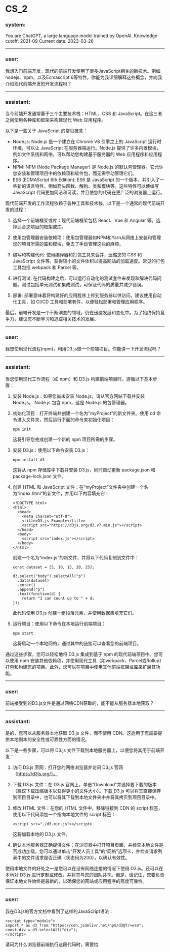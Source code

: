 # CS_2

### **system**:

You are ChatGPT, a large language model trained by OpenAI.
Knowledge cutoff: 2021-09
Current date: 2023-03-26

---

### **user**:

我想入门前端开发。现代的前端开发使用了很多JavaScript相关的新技术。例如nodejs、npm，以及Ecmascript 6等特性。你能为我详细解释这些概念，并向我介绍现代前端开发的开发流程吗？

---

### **assistant**:

当今前端开发通常基于三个主要技术栈：HTML、CSS 和 JavaScript。在这三者之间使用各种库和框架来构建现代 Web 应用程序。

以下是一些关于 JavaScript 的常见概念：

- Node.js: Node.js 是一个建立在 Chrome V8 引擎之上的 JavaScript 运行时环境，可以让 JavaScript 在服务器端运行。Node.js 提供了许多内置模块，例如文件系统和网络，可以帮助您构建基于服务器的 Web 应用程序和应用程序。
- NPM: NPM (Node Package Manager) 是 Node.js 的默认包管理器。它允许您安装和管理项目中的依赖项和软件包，而无需手动管理它们。
- ES6 (ECMAScript 6th Edition): ES6 是 JavaScript 的一个版本，并引入了一些新的语言特性，例如箭头函数、解构、类和模块等。这些特性可以使编写 JavaScript 代码更加简洁和可读，并且使您的代码在更广泛的浏览器上运行。

现代前端开发的工作流程依赖于各种工具和技术栈。以下是一个通常的现代前端开发的过程：

1. 选择一个前端框架或库：现代前端框架包括 React、Vue 和 Angular 等。选择适合您项目的框架或库。

2. 使用包管理器安装依赖项：使用包管理器如NPM和Yarn从网络上安装和管理您的项目所需的库和模块，免去了手动管理这些的麻烦。

3. 编写和构建代码: 使用编译器和打包工具来合并，压缩您的 CSS 和 JavaScript 文件等，获得较小的文件体积以提高网站的加载速度。常见的打包工具包括 webpack 和 Parcel 等。

4. 进行测试: 在代码构建之后，可以运行自动化的测试套件来发现和解决代码问题。测试包括单元测试和集成测试，可保证代码的质量并减少错误。

5. 部署: 部署意味着将构建好的应用程序上传到服务器以供访问。建议使用自动化工具，如 CI/CD 工具和部署套件，以便轻松部署和管理应用程序。

最后，前端开发是一个不断演变的领域，仍在迅速发展和变化中。为了始终保持竞争力，建议您不断学习和追踪相关技术的发展。

---

### **user**:

我想使用现代流程(npm)，利用D3.js做一个前端项目。你能讲一下开发流程吗？

---

### **assistant**:

当您使用现代工作流程（如 npm）和 D3.js 构建前端项目时，遵循以下基本步骤：

1. 安装 Node.js：如果您尚未安装 Node.js，请从官方网站下载并安装Node.js。 Node.js 包含 npm，这是 Node.js 的包管理器。

2. 初始化项目：打开终端并创建一个名为"myProject"的新文件夹。使用 cd 命令进入文件夹，然后运行下面的命令来初始化项目：

   ```
   npm init
   ```

   这将引导您完成创建一个新的 npm 项目所需的步骤。

3. 安装 D3.js：使用以下命令安装 D3.js：

   ```
   npm install d3
   ```

   这将从 npm 存储库中下载并安装 D3.js，同时自动更新 package.json 和 package-lock.json 文件。

4. 创建 HTML 和 JavaScript 文件：在“myProject”文件夹中创建一个名为“index.html”的新文件，并用以下内容填充它：

   ```
   <!DOCTYPE html>
   <html>
     <head>
       <meta charset="utf-8">
       <title>D3.js Example</title>
       <script src="https://d3js.org/d3.v7.min.js"></script>
     </head>
     <body>
       <script src="index.js"></script>
     </body>
   </html>
   ```

   创建一个名为“index.js”的新文件，并将以下代码复制到文件中：

   ```
   const dataset = [5, 10, 15, 20, 25];

   d3.select("body").selectAll("p")
     .data(dataset)
     .enter()
     .append("p")
     .text(function(d) {
       return "I can count up to " + d;
   });
   ```

   此代码使用 D3.js 创建一组段落元素，并使用数据集填充它们。

5. 运行项目：使用以下命令在本地运行前端项目：

   ```
   npm start
   ```

   这将启动一个本地网络，通过其中的链接可以查看您的前端项目。

通过这些步骤，您可以轻松地将 D3.js 集成到基于 npm 的现代前端项目中。您可以使用 npm 安装其他依赖项，并使用现代工具（如webpack、Parcel或Rollup）打包和构建您的项目。此外，您可以在项目中使用其他前端框架或库来扩展其功能。

---

### **user**:

前端接受到的D3.js文件是通过网络CDN获取的，能不能从服务器本地获取？

---

### **assistant**:

是的，您可以从服务器本地获取 D3.js 文件，而不使用 CDN。这适用于您需要提供本地副本的安全性或可靠性方面的情况。

以下是一些步骤，可以将 D3.js 文件下载到本地服务器上，以便您将其用于前端开发：

1. 访问 D3.js 官网：打开您的网络浏览器并访问 D3.js 官网（https://d3js.org/）。

2. 下载 D3.js 文件：在 D3.js 官网上，单击“Download”并选择要下载的版本（建议下载压缩版本以获得更小的文件大小）。下载 D3.js 可以将其直接保存到项目目录中，也可以将其下载到本地文件夹中并将其拷贝到项目目录中。

3. 修改 HTML 文件：在您的 HTML 文件中，移除链接到 CDN 的 script 标签，使用以下代码添加一个指向本地文件的 script 标签：

   ```
   <script src="./d3.min.js"></script>
   ```

   这将加载本地的 D3.js 文件。

4. 确认本地服务器正确提供文件：在浏览器中打开项目页面，并检查本地文件是否成功加载。您可以通过单击“开发人员工具”的“网络”选项卡，并检查请求列表中的文件请求是否正确（状态码为200），以确认有效性。

使用本地文件的好处之一是您可以在没有网络连接的情况下使用 D3.js。还可以在本地对 D3.js 进行定制或修改，并将其与您的团队共享。但是，请记住，您要负责保证本地文件始终是最新的，以确保您的网站或应用程序的高度可靠性。

---

### **user**:

我在D3.js的官方文档中看到了这样的JavaScript语法：
```
<script type="module">
import * as d3 from "https://cdn.jsdelivr.net/npm/d3@7/+esm";
const div = d3.selectAll("div");
</script>
```
请问为什么浏览器前端执行这段代码时，需要给<script>显式地指定type为module？如果不加会怎么样？

---

### **assistant**:

这是因为在 ES6 模块中，JavaScript 代码存在严格的模块边界。JavaScript 需要知道您的代码是否是用于模块并作为单独的资源加载，还是用于脚本并添加到当前文档中的全局作用域。标记 `<script type="module">` 使浏览器知道它正在加载一个 ES6 模块，并将其视为单独的 JavaScript 文件并且不会暴露全局变量。

如果未指定 `<script>` 标记的类型为 "module"，则浏览器将其视为旧版本的脚本并将其添加到全局作用域中。这将带来一些问题，特别是在使用 D3.js 等第三方库时。例如，如果存在与其他库中相同名称的函数，则可能会发生函数命名冲突。因此，为了避免这些问题，建议将 `<script>` 标记的类型明确指定为模块。

另外，需要注意的是，使用 ES6 模块加载JavaScript文件还需要服务器支持 CORS。如果未正确配置，浏览器将无法从其他域加载模块并显示错误。

---

### **user**:

我认为你的回答是错误的。如果不指定type为module，那么前端浏览器在执行这段代码时会报错Uncaught SyntaxError: Cannot use import statement outside a module。这是为什么？import语句只能用在<script type="module">中吗？

---

### **assistant**:

非常抱歉，我的之前的回答有误。您是正确的，如果不指定 `<script>` 标记的类型为 "module"，那么在使用 `import` 和 `export`时将会出现错误。我混淆了 `type="module"` 和 `async` 的语义，导致我的回答不准确。请让我更正。

`import` 和 `export` 是 ES6 中的模块语法。这种语法在旧版本的浏览器（IE11 及更早版本的浏览器）中不被支持。如果您在不支持 ES6 模块的浏览器中使用 `import` 或 `export`，它们将被浏览器视为语法错误并会导致页面错误。由于 `import` 和 `export` 都是 ES6 模块的部分，因此将标记 `<script>` 的类型设置为 "module"，可以让浏览器知道我们在使用 ES6 模块语法，并使其正确将模块加在程序中。

如果您尝试将 `import` 或 `export` 放到标记 `<script>` 中而不指定类型为 "module" ，浏览器将会报错：“Uncaught SyntaxError: Cannot use import statement outside a module”。这是因为浏览器将其作为旧版脚本处理，而不是 ES6 模块。因此，确保将标记 `<script>` 的类型设置为 "module" 是确保 ES6 模块代码能够在浏览器中正确运行的关键。

请再次接受我的道歉。

---

### **user**:

在众多后端开发平台和语言中，如果说PHP执行的是.php，Python执行的是.py，那么Nodejs执行的是.js文件吗？

---

### **assistant**:

是的，Node.js 是一种运行时环境，它允许你使用 JavaScript 编写并运行服务器端代码。Node.js 通过 JavaScript 的执行引擎 V8 实现了高效的服务器端代码运行，这使得开发人员可以在服务器端使用 JavaScript。

在 Node.js 的运行时环境中，一个文件就是一个模块，在 Node.js 中，每一个 `.js` 文件都被视为一个独立的模块。Node.js 使用 CommonJS 规范来管理模块，因此，每个 `.js` 文件都被视为一个 CommonJS 模块。

将 Node.js 与其它后端开发平台和语言进行比较，就像将苹果与橙子或香蕉进行比较一样，它们各有自己的特点和目标。Node.js 在 Web 应用程序开发方面拥有一些独特的优势，例如可编写高可伸缩性的应用程序，只需使用 JavaScript 一种语言即可完成前后端的开发，以及更快的开发速度等。

---

### **user**:

既然Nodejs作为后端，执行的是js，浏览器作为前端，执行的也是js，那么这两种js有什么不同吗？

---

### **assistant**:

Node.js 和浏览器中的 JavaScript 在某些方面是相似的，它们都是遵循 ECMAScript（简称 ES）标准的语言。ES 定义了 JavaScript 语言的基础规范，例如数据类型、运算符、函数、类等。

然而，Node.js 和浏览器中的 JavaScript 也具有一些重要的区别，包括以下几点:

1. API：在 Node.js 中，JavaScript 通过一系列的内置模块扩展其功能，例如 `fs` 模块和 `http` 模块。这些内置模块允许 Node.js 执行文件系统操作、网络操作等任务。而在浏览器中，JavaScript 提供了一些全局对象和 API，用于操作浏览器窗口、处理 DOM 等任务。

2. 全局对象：Node.js 和浏览器中的 JavaScript 具有不同的全局对象。例如，在浏览器中，全局对象是 `window`，而在 Node.js 中全局对象是 `global`。

3. 模块系统：Node.js 使用 CommonJS 模块规范，这种规范定义了 JavaScript 如何编写可重用的模块，并在模块之间进行导入和导出。而在浏览器中，通常使用 ES6 的模块语法来组织和管理 JavaScript 代码。

4. 调试：在浏览器中，JavaScript 脚本可以在浏览器的开发者工具中进行调试。而在 Node.js 中，可以使用调试工具和命令行选项来调试 Node.js 应用程序。

总之，Node.js 和浏览器中的 JavaScript 具有不同的 API、全局对象、模块系统等功能。了解这些差异非常重要，这有助于开发者更好地理解 Node.js 如何工作，并正确地编写适用于 Node.js 的 JavaScript 代码。

---

### **user**:

我在一个空的文件夹执行`npm init`命令，这个过程发生了什么？执行后的文件目录是什么样的？每个目录的作用又分别是什么？

---

### **assistant**:

执行 `npm init` 命令时，会向你询问一些问题，以便初始化一个 `package.json` 文件，定义项目的名称、版本、作者等细节信息。你需要回答这些问题，然后 `npm` 会基于你的回答在当前目录自动创建一个 `package.json` 文件。

`package.json` 文件是一个非常重要的文件，它描述了你的项目，包括项目的名称、版本、依赖项和脚本等信息。npm 命令行工具使用该文件来执行各种操作，包括安装依赖项、运行测试和构建等操作。

执行 `npm init` 命令后，会出现以下类似的提示：

```
package name: (project-name)
version: (1.0.0)
description:
entry point: (index.js)
test command:
git repository:
keywords:
author:
license: (ISC)
```

下面是每个提示的含义：

1. `package name`: 项目的名称，如果你没有指定，将使用当前目录名。
2. `version`: 项目的版本号，如果你没有指定，将默认为 1.0.0。
3. `description`: 项目的描述信息。
4. `entry point`: 项目的入口文件。
5. `test command`: 测试命令，你可以在这里指定你如何测试你的项目。
6. `git repository`: Git 仓库地址。
7. `keywords`: 关键字，用于描述你的项目。
8. `author`: 项目的作者。
9. `license`: 项目的开源许可证。如果你没有指定，将默认为 ISC 许可证。

最终，执行 `npm init` 命令后，在当前目录将会自动创建一个名为 `package.json` 的文件，其中包含你回答的所有信息。如果你想添加或者修改包的依赖项或执行脚本等内容，可以直接编辑该文件。

目录结构通常如下：

```
project-name/
  |- node_modules/
  |- package.json
```

- `project-name`：项目根目录
- `node_modules`：用于存储项目依赖的库的目录
- `package.json`：项目配置文件

在未安装依赖库前 `node_modules` 目录是空的。当你使用 `npm install <package>` 安装依赖库后，该库及其依赖库将存储在 `node_modules` 目录下。此外，在 `package.json` 文件中也会添加与新安装包相关的信息。

---

### **user**:

你刚才提到package.json中的`entry point`表示项目的入口文件。你能详细描述这是什么文件吗？

---

### **assistant**:

在 `package.json` 文件中，`entry point` 属性指定了你的项目的入口文件（即主模块）。当你运行你的应用程序时，`node` 命令将从指定的文件开始执行代码。

入口文件可以是任何 JavaScript 文件，通常是一个包含一些应用逻辑的模块。例如，在一个 Web 应用程序中，入口文件可能是一个包含服务器端代码的文件，它监听客户端请求并返回相应的响应。而在一个命令行应用程序中，入口文件可能会解析命令行参数并执行一些相关的操作。

默认情况下，如果 `package.json` 文件中没有指定 `entry point` 属性，`node` 命令将寻找当前目录下的 `index.js` 或 `index.node` 文件作为入口文件。

需要注意的是，`entry point` 属性指定的文件路径是相对于 `package.json` 文件的。如果文件路径是相对于当前工作目录的，你需要使用相对路径或绝对路径来确定入口文件。

---

### **user**:

入口文件既然是JavaScript文件，那么请你给我举个例子，说明入口文件的用法与作用。

---

### **assistant**:

当你的 Node.js 应用程序启动时，它需要一个入口点来开始执行 JavaScript 代码。入口文件负责加载其它依赖项、配置应用程序和启动服务器等任务。

以下是一个简单的入口文件的示例：

```javascript
// server.js

const http = require('http');
const port = process.env.PORT || 3000;

const server = http.createServer((req, res) => {
  res.statusCode = 200;
  res.setHeader('Content-Type', 'text/plain');
  res.end('Hello World!\n');
});

server.listen(port, () => {
  console.log(`Server running on http://localhost:${port}/`);
});
```

这个例子是一个简单的 HTTP 服务器示例，在入口文件 `server.js` 中创建了一个 HTTP 服务器，使用 `http` 模块创建，监听在本地的3000端口。这个服务器会响应任何请求，并返回“Hello World！”作为HTTP响应。

在上面的代码中，入口文件 `server.js` 负责创建 HTTP 服务器并启动它。当你运行 `node server.js` 命令时，Node.js 解释器加载入口文件，并从文件的顶部开始执行代码，启动 HTTP 服务器。

需要注意的是，实际上，在现实的项目中，一般不会将所有的代码都写在入口文件中。相反，开发人员会将代码拆分为多个模块，并将这些模块导入入口文件来构建一个完整的应用程序。每个模块将负责执行一个具体的任务，例如路由、数据库连接和控制器等。

---

### **user**:

假如我在服务器上npm install d3，d3是一个前端库，那么我给用户传的html文件中，d3.js的路径应该怎么填？

---

### **assistant**:

如果你在服务器端安装了 D3 库，你可以在前端 HTML 文件中直接链接到该库的 JavaScript 文件，应该将路径设置为D3库文件在文件系统上的实际位置。

例如，在 Node.js 中，如果使用 `npm install d3` 安装了 D3 库，则可以使用以下方式在 HTML 文件中链接到 D3 库：

```html
<!DOCTYPE html>
<html>
  <head>
    <meta charset="utf-8">
    <title>D3 Example</title>
    <script src="/node_modules/d3/dist/d3.js"></script>
  </head>
  <body>
    <!-- your HTML content here -->
  </body>
</html>
```

这里，`/node_modules/d3/dist/d3.js` 是 D3 库的实际路径，我们使用该路径将 D3 库 JavaScript 文件链接到 HTML 页面中。注意，在实际情况中，你需要根据 D3 库文件的实际路径来编辑该路径。

当你以这种方式链接 D3 库时，浏览器会从服务器上获取 D3 库文件，然后在客户端执行该文件中的 JavaScript 代码，以便客户端可以使用库中提供的各种数据可视化功能。

---

### **user**:

我很奇怪，在生产环境中，node_modules文件夹可以暴露在公网吗？

---

### **assistant**:

通常来说，将 `node_modules` 目录暴露在公网是一个不安全的做法。这个目录中可能包含你应用程序的依赖项和关键代码，这些代码对于攻击者来说可能是一个目标。

如果 `node_modules` 目录被暴露在公网上，攻击者可以轻松地找到依赖项的版本信息、导入的代码库的列表等，这些都可能有助于他们构建攻击代码并对你的应用程序发起攻击。

为此，我们建议仅在本地或内部网络中将 `node_modules` 目录暴露出去，并确保所有的安全措施都已经到位，例如通过防火墙或身份验证等机制来限制访问权限。

另外，你也可以考虑使用打包工具如Webpack、Parcel等将应用程序和依赖项打包到一个包中，然后将该包发布到公共站点上。这样可以有效地避免将 `node_modules` 目录暴露到公网上的安全隐患。

---

### **user**:

我的确听说过Webpack、Parcel等技术。与此同时，我在执行`npm run`时，也看到了vite、next之类的工具。它们的作用和区别是什么？

---

### **assistant**:

Webpack、Parcel、Vite、Next.js 这些都是现代化 JS 工具或框架，它们的作用和区别如下：

**Webpack**：它是一个模块打包工具，可以将多个代码模块打包在一起，生成用于浏览器的 JavaScript 输出文件。Webpack 提供了一个强大的模块加载器系统，在打包应用程序时能够优化资源大小和加载性能。Webpack 除了支持 JavaScript 此核心功能之外，还支持各种前端技术，如 CSS、图片、字体和样式等，可以把这些放在 `entry` 入口配置中自动解析，同时提供了各种插件来进一步扩展它的功能。

**Parcel**：它也是一个模块打包工具，但相比 Webpack 它更加简单易用。Parcel 支持许多流行的前端技术，如 JavaScript、TypeScript、React、Vue 等，并自动管理模块之间的依赖关系。与 Webpack 不同的是，Parcel 不需要额外配置，只需要指定您应用程序的入口文件并运行相应的命令即可。

**Vite**：它是一个基于ES modules的一种预打包技术的构建工具。Vite 不同于以上两者在于，它充分利用了浏览器端原生支持 ES Modules 的特性，通过将代码编译成预编译过的 JS 模块，基本不会产生额外负担的情况下提高了开发时的编译和打包速度。

**Next.js**：它是一个构建网站的框架，使用 React 库作为 UI 组件开发的核心。与传统的 React 应用不同，Next.js 提供了一些扩展功能，例如服务器端渲染（SSR）、静态网站生成（SSG）和路由支持等。这些功能可以使你的网站更快、更容易进行 SEO 优化，以及更好地支持不同的浏览器和设备。但是，与打包工具相比，Next.js 偏重于构建整个网站，用于单页面应用（SPA）或多个页面应用程序，为 React 提供了一些框架化的特性。

总体上，Webpack、Parcel、Vite 等构建工具主要是用于帮助开发人员构建、打包、优化和管理前端应用程序的工具，而 Next.js 则是一个完整的框架，旨在帮助开发人员构建整个网站或应用程序。

---

### **user**:

假如我在服务器上npm install d3，d3是一个前端库，我希望服务器给用户传的html文件中，d3.js的路径不经过CDN，而是直接访问服务器的文件。那么文件路径应该怎么填？

---

### **assistant**:

如果你在服务器上安装了 D3 库，并且想要在将 HTML 文件传输给客户端时从服务器直接加载该库的 JavaScript 文件，你可以使用以下方式来链接 D3 库的路径：

```html
<!DOCTYPE html>
<html>
<head>
  <meta charset="UTF-8">
  <title>D3 Example</title>
  <script src="/node_modules/d3/d3.min.js"></script>
</head>
<body>
  <!-- your HTML content here -->
</body>
</html>
```

在上面的代码中，我们将 D3 库的路径指向 `/node_modules/d3/d3.min.js`，因此浏览器会从服务器上下载库的 JavaScript 文件，并在客户端上执行该文件中的代码来加载 D3 库。

注意，如果你使用的是 Express.js 或其他框架，则需要确保在应用程序中设置将文件夹静态文件夹作为静态资源进行响应。例如，在 Express.js 中，你可以使用以下代码将 `node_modules` 目录设置为静态目录：

```javascript
const express = require('express');
const app = express();
app.use('/node_modules', express.static(__dirname + '/node_modules'));
```

这会将 `node_modules` 目录作为静态资源暴露在公网上，客户端就可以通过 `"/node_modules/d3/d3.min.js"` 的 URL 访问 D3 库的 JavaScript 文件。

需要注意的是，将 `node_modules` 目录暴露在公网上可能存在一定的安全风险，请确保你的服务器已经采取了必要的安全措施来保护服务器的文件系统。

---

### **user**:

将 node_modules 目录暴露在公网上很危险。有没有什么办法，既能强制要求浏览器前端获取服务器的JS库，又能避免暴露node_modules文件夹？我听说过有一种解决方式是将资源放在static文件夹中。你能详细讲讲这种解决方案吗？

---

### **assistant**:

是的，确实可以通过将资源放在静态文件夹中来提供前端JS库的方式，这种方法也是常用的解决方案之一。这种方式可以确保你的应用程序在不暴露 node_modules 目录的情况下提供 JS 库的资源，同时还可以避免安全问题。

将文件放在静态文件夹中的过程非常简单。你可以在你的应用程序中的任何地方创建一个名为 `static` 的目录，并将所需的库文件复制到其中。然后，例如，如果你使用 Express.js，则可以按照以下方式对静态资源进行设置：

```javascript
const express = require('express');
const app = express();

// 设置静态资源目录
app.use(express.static('static'));

// 返回包含前端JS库的HTML
app.get('/', (req, res) => {
  res.sendFile('index.html', {root: __dirname});
});
```

在上面的代码中，我们通过设置 `app.use(express.static('static'));` 来将静态资源目录设置为 `static` 目录。然后我们可以通过调用 `res.sendFile()` 方法来返回包含前端JS库资源的 HTML 文件。

在 HTML 文件中，你可以将 JS 库资源文件的路径设置为 `static` 目录中所在文件的路径，例如：

```html
<!DOCTYPE html>
<html>
<head>
  <meta charset="UTF-8">
  <title>My App</title>
  <script src="/d3.min.js"></script>
</head>
<body>
  <!-- your HTML content here -->
</body>
</html>
```

在上面的代码中，我们将 D3 库资源文件拷贝到 `static` 目录中，并将 JavaScript 文件路径设置为 `"/d3.min.js"`。然后浏览器端就可以从服务器的 `static` 目录中下载 JS 库的资源文件了。

需要注意的是，在复制 JS 库资源文件到静态文件夹之前，应该确保该文件是安全的、适用于你的应用程序并通过了适当的测试，确保你的应用程序不会受到恶意代码的影响。

---

### **user**:

但是这样的话，`npm install d3`的文件路径是node_modules，而不是static文件夹。那么npm install还有意义吗？

---

### **assistant**:

好的问题！ `npm install` 仍然有用，即使你将 JavaScript 库文件放在 Static 文件夹中。

当你使用 `npm install` 安装库时，它会从 npm 仓库下载库的软件包并将其安装到你的项目的 `node_modules` 目录中。在这个过程中，它会自动解决库的依赖关系，并在你的项目中生成一个软件包清单。

即使你将库的 JavaScript 文件复制到 Static 文件夹中，`npm install`仍然对于将来维护、更新和升级 JS 库是有用的。例如，当 D3 库发布新版本时，你可以使用 `npm update` 命令来更新你的库，这将自动安装新版本并更新你的软件包清单。这是一种方便的管理依赖关系的方式。

另外，将 JS 库文件放在 Static 文件夹中可以帮助优化项目的加载速度。由于这些文件不必在每次用户访问网站时都从 `node_modules` 目录中加载，因此这些文件可以更快地加载并提高用户体验。

---

### **user**:

原来如此！我在你的基础上提出一种方法：npm install虽然只是将JS文件放在node_modules中，但是npm run build等命令可以自动完成“复制JS到static文件夹”这一操作，这一过程称为“打包”。我理解的对吗?

---

### **assistant**:

是的，你的理解是正确的！通常情况下，在使用 `npm install` 安装依赖库之后，我们需要使用一些前端构建工具（如 Webpack、Gulp 等）将 JavaScript 库文件打包到一个或多个文件中，放置在 `static` 或 `public` 型文件夹或者 CDN 中，这些文件可以直接传递给终端用户。

在这种情况下，大多数情况下，我们需要在项目目录下创建一个名为 `src` 或者 `app` 的文件夹来存储原始的 JavaScript 文件，接着我们使用构建工具将这些文件打包成一个或多个文件，并将其输出到 `static` 或者 `public` 文件夹中。通过这种方式，我们可以充分利用构建工具的优势来实现代码分割、缩小代码、拆分打包等等。这些操作可以帮助我们优化文件大小，减少 HTTP 请求，提高项目的性能和用户体验。

如果你的项目比较简单，也可以手动将依赖库文件复制到 `static` 文件夹中（像前面的代码示例一样），不使用构建工具的方式。不过，在长期维护复杂的项目时，使用构建工具来进行打包是一个比较可行的选择，因为它能够让你的项目具有更好的可维护性，并且拥有更好的性能和扩展性。

---

### **user**:

我很好奇，“复制node_modules中的JS到static文件夹”这一步骤，是由打包工具自动完成的吗？我是否需要预先为打包工具编写配置文件，显式地告诉打包工具需要打包的库？

---

### **assistant**:

是的，通常情况下，将 `node_modules` 中的 JS 资源文件复制到 `static` 或者 `public` 文件夹中的步骤，可以通过打包工具来实现，例如使用 Webpack 的 `copy-webpack-plugin` 插件，Gulp 的 `gulp-copy` 插件等。

这些插件可用于将 `node_modules` 中的 JS 资源文件复制到特定的输出目录中，它会在每次打包时自动完成这个任务。

一般情况下，你最好在打包的配置文件中指定需要复制的文件和目录，以确保代码库中的所有文件都被考虑在内。然后，当你运行打包命令时，打包工具将读取配置文件并使用指定的规则来复制文件。

例如，Webpack 的 `copy-webpack-plugin` 插件可以像下面这样配置：

```javascript
const CopyWebpackPlugin = require('copy-webpack-plugin');

module.exports = {
  // ...webpack 的其它配置
  plugins: [
    new CopyWebpackPlugin({
      patterns: [
        {
          from: 'node_modules/d3/dist/d3.min.js',
          to: 'static'
        }
      ]
    })
  ]
};
```

在上面的配置中，`CopyWebpackPlugin` 插件将 D3 库的 `d3.min.js` 文件从 `node_modules` 目录复制到 `static` 目录中。

类似地，Gulp 的 `gulp-copy` 插件可以像这样配置：

```javascript
const gulp = require('gulp');
const copy = require('gulp-copy');

gulp.task('copy', () =>
    gulp.src('node_modules/d3/dist/d3.min.js')
        .pipe(copy('static', {prefix: 1}))
);
```

在上面的配置中，Gulp 将 D3 库的 `d3.min.js` 文件从 `node_modules` 目录复制到 `static` 目录中。

注意，这些插件需要在项目中安装，并在配置文件中进行设置。如果你有多个JS库需要复制，你需要在配置文件的 `plugins` 列表中添加多个实例。

总之，通过打包工具自动复制 `node_modules` 中的 JS 资源文件，代码库的秩序会更加清晰，代码目录也会更加规范，同时打包过程也变得更加自动化和高效化。

---

### **user**:

经过以上的交谈，我意识到了现代JavaScript前端开发已经发展地非常复杂了。在众多让人眼花缭乱的工具、技术与框架中，请你为初学者梳理一份学习路线。

---

### **assistant**:

好的，作为初学者，要成为一名优秀的前端开发工程师需要花费时间学习和掌握很多技能和工具。以下是一个初学者的学习路线，旨在帮助你逐步掌握必要的前端技能和工具，从而快速进入前端开发的大门。

1. HTML、CSS和JavaScript基础

在进一步学习前端框架和工具之前，你需要先掌握 HTML、CSS 和 JavaScript 的基础知识。

- HTML 是用于创建网页结构和内容的标记语言。
- CSS 是用于设置网页样式（例如布局、颜色、字体等）的样式表语言。
- JavaScript 是一种用于创建动态 web 应用程序的高级编程语言。

你需要花时间学习和掌握这些语言的基础知识，了解它们的语法、语义和用法。有许多资料可以帮助你入门，如 MDN Web Docs 或 W3Schools 等。

2. 前端框架

学习完基础，接下来你需要掌握一些流行的前端框架，如 React、Vue 或 Angular 等。

前端框架可以帮助你更快、更高效地开发 web 应用程序，同时提供许多复杂的功能，如组件化、路由、状态管理、服务端渲染等。

选择一个框架来学习，并尽可能深入地了解它的特性和用法。相信我，掌握一个前端框架将使你的工作效率大大提高。

3. 包管理工具

在使用前端框架和许多其他工具时，你会经常使用包管理器（例如 npm 或 Yarn）来安装、管理和更新你的项目中的依赖库。

了解包管理器的基本知识非常重要，因为它们有助于管理项目的依赖性，提高代码的复用性、可维护性和可扩展性。此外，你也需要学习如何创建和发布自己的包，以便在将来为社区做出贡献。

4. 前端构建工具

前端构建工具（例如 Webpack、Parcel、Rollup）帮助你在开发和生产环境中自动化构建、测试、打包和部署应用程序。

了解和使用前端构建工具可以帮助你编写更高效、更可维护和更适应性更强的代码。你需要学习一些通用的概念和工作流程，如 “dev server”、热更新、代码分割、模块系统、代码优化等等。

5. 版本控制

版本控制是一种管理代码更改的工具。它可以让你跟踪你项目中的每个更改，查看每个更改的具体内容，回滚代码到特定的时间点，合并不同版本的代码等等。在开发团队中，版本控制系统也可以帮助多个开发人员协作开发同一个项目。

Git 是最流行的版本控制工具。你需要学会如何使用 Git 和一些基本的命令，如提交、推送、拉取、分支、合并等等。

6. 测试

编写可靠和高质量的代码是前端工程师最重要的任务之一。了解和使用测试工具可以帮助你验证和保证代码的正确性。流行的前端测试工具包括 Jest、Mocha、Chai、Cypress 等。

需要学习并了解测试驱动开发（TDD）和行为驱动开发（BDD）的基本概念。这将有助于你编写更有效、更可靠的测试代码，改进你的代码质量和学习效率。

以上是一个初学者的学习路线大纲，如果你能逐步掌握这些技能和工具，相信你将在前端世界游刃有余。当然，前端行业变化很快，你需要不断地学习和更新你的知识库。

---

### **user**:

如何用JavaScript实现下列效果：“点击按钮后，两个文本框中的数字将会append到数组points中，并清空文本框中的内容”

---

### **assistant**:

你可以将这个功能分为以下步骤：

1. 选取DOM元素

首先，需要选取 DOM 元素来处理点击事件并获取输入框中的数据。在这个例子中，我们需要选取两个输入框和一个按钮元素。

```html
<input type="text" id="x-input">
<input type="text" id="y-input">
<button id="add-point-btn">Add Point</button>
```

2. 绑定点击事件处理程序

下一步是绑定一个点击事件处理程序，当按下“Add Point”按钮时，将触发该事件。可以使用 `addEventListener()` 方法来为按钮元素添加 `click` 事件监听器。

```javascript
const xInput = document.getElementById('x-input');
const yInput = document.getElementById('y-input');
const addPointBtn = document.getElementById('add-point-btn');

addPointBtn.addEventListener('click', function() {
  // 在这里处理点击事件
});
```

3. 获取输入框中的数据

在事件处理程序中，需要获取输入框中的数据。可以使用 `value` 属性来获取输入框的值，并将值转换为数字类型，使用 `parseFloat()` 或 `parseInt()` 方法。需要确保输入框中有一个数字值。

```javascript
addPointBtn.addEventListener('click', function() {
  const xValue = parseFloat(xInput.value);
  const yValue = parseFloat(yInput.value);

  if (!isNaN(xValue) && !isNaN(yValue)) {
    // 在这里处理数据
  }
});
```

4. 将数据添加到数组中

如果输入框中的值是有效数字，则将其添加到数组中。可以使用 `push()` 方法将值添加到数组中。我们需要先创建一个空的数组，并将其称为 `points`，然后将新点添加到数组中。

```javascript
addPointBtn.addEventListener('click', function() {
  const xValue = parseFloat(xInput.value);
  const yValue = parseFloat(yInput.value);

  if (!isNaN(xValue) && !isNaN(yValue)) {
    const points = [];

    // 将新点添加到数组中
    points.push({ x: xValue, y: yValue });

    // 在这里处理数组
  }
});
```

5. 清空输入框

最后，需要在将值添加到数组后清空输入框。可以使用 `value` 属性来将输入框的值设置为空字符串。

```javascript
addPointBtn.addEventListener('click', function() {
  const xValue = parseFloat(xInput.value);
  const yValue = parseFloat(yInput.value);

  if (!isNaN(xValue) && !isNaN(yValue)) {
    const points = [];

    // 将新点添加到数组中
    points.push({x: xValue, y: yValue});

    // 清空输入框
    xInput.value = '';
    yInput.value = '';
  }
});
```

最终实现代码如下：

```html
<input type="text" id="x-input">
<input type="text" id="y-input">
<button id="add-point-btn">Add Point</button>

<script>
  const xInput = document.getElementById('x-input');
  const yInput = document.getElementById('y-input');
  const addPointBtn = document.getElementById('add-point-btn');
  const points = [];

  addPointBtn.addEventListener('click', function() {
    const xValue = parseFloat(xInput.value);
    const yValue = parseFloat(yInput.value);

    if (!isNaN(xValue) && !isNaN(yValue)) {
      // 将新点添加到数组中
      points.push({x: xValue, y: yValue});

      // 清空输入框
      xInput.value = '';
      yInput.value = '';
    }
  });
</script>
```

希望这个例子能帮助你理解如何使用 JavaScript 实现这个功能。

---

### **user**:

请向我介绍<svg>标签中各个属性的作用。
```
<svg version="1.1" baseProfile="full" width="100%" height="200" viewBox="0 0 1020 200" xmlns="http://www.w3.org/2000/svg" style="border: 1px solid red" id="container" onmousemove="handleMouseMove(event)">
        <g id="group">
            <rect id="rect" x="997.6275207591933" width="1000" height="90%" fill="#33546F"></rect>
            <line x1="100" x2="100" y1="0" y2="90%" stroke="#ccc" id="line"></line>
        </g>
    </svg>
```

---

### **assistant**:

`<svg>` 标签是用于定义可缩放矢量图形的容器元素。以下是常见的 `<svg>` 标签属性及其作用：

- `version`: 指定所使用的 SVG 版本。例如: `version="1.1"`
- `baseProfile`: 指定 SVG 的基本配置文件。通常使用 `full`，表示使用完整的 SVG 规范。例如: `baseProfile="full"`
- `width`: 指定 SVG 元素的宽度。通常使用像素 (px) 或百分比 (%) 单位。例如: `width="100%"`
- `height`: 指定 SVG 元素的高度。通常使用像素 (px) 或百分比 (%) 单位。例如: `height="200"`
- `viewBox`: 指定 SVG 元素的可见区域，以及坐标系的大小和位置。它是一个字符串，格式为 "min-x min-y width height"，其中 min-x 和 min-y 是坐标系的左上角，width 和 height 是坐标系的大小。例如: `viewBox="0 0 1020 200"`
- `xmlns`: 指定 SVG 元素的名称空间。通常使用 `http://www.w3.org/2000/svg`，表示 SVG 规范的命名空间。例如: `xmlns="http://www.w3.org/2000/svg"`
- `style`: 指定 SVG 元素的样式。它是一个 CSS 样式，可以包含多个属性和值，用分号 (;) 分隔。例如: `style="border: 1px solid red"`
- `id`: 指定 SVG 元素的唯一标识符。它是一个字符串，可以用于标识 SVG 元素以便在 JavaScript 中对其进行操作。例如: `id="container"`
- `onmousemove`: 指定鼠标移动时要触发的 JavaScript 事件处理程序。例如: `onmousemove="handleMouseMove(event)"`

以上是常见的 `<svg>` 标签属性及其作用，如有遗漏或需要深入了解，请参阅 SVG 规范文档。

---

### **user**:

scrollWidth，clientWidth、screenX的区别是什么？

---

### **assistant**:

这三个属性分别与不同的对象有关，所以它们的含义也不同：

- scrollWidth：这是一个元素对象的属性，表示元素内容的总宽度，包括不可见的宽度（因为内容被溢出隐藏）。它包含了padding，但不包含border和margin。
- clientWidth：这是一个元素对象的属性，表示元素内部（文本内容）的宽度，不包括其它元素的边框（border），内边距（padding）和外边距（margin）。
- screenX：这是一个window对象的属性，表示窗口左上角相对于屏幕左侧的水平偏移量（距离），即窗口在屏幕上的水平位置。

简单来说，scrollWidth 和 clientWidth 都是用于操作元素的属性，而 screenX 是用于操作窗口的属性。

而它们的具体区别如下：

- scrollWidth 和 clientWidth 是关于同一个元素的属性，用于描述元素的不同尺寸属性。
- scrollWidth 表示元素内容的总宽度，包括隐藏的部分。而 clientWidth 表示元素内部（文本内容）的可见宽度。
- scrollWidth 包含了 padding 的宽度，但不包括 border 和 margin 的宽度。而 clientWidth 不包括其它元素的边框（border），内边距（padding）和外边距（margin）。
- screenX 是一个 window 属性，用于描述窗口在屏幕上的水平偏移量。它和元素尺寸属性没有任何关系。

因此，它们之间没有直接的联系或比较意义，需要根据具体的使用场景选择使用哪一个属性。

---

### **user**:

clientLeft获取的值是什么？

---

### **assistant**:

`clientLeft` 是一个元素对象的只读属性，它表示元素的左边框 (`border-left`) 的宽度。

当元素的左边框存在并且有宽度时，`clientLeft` 属性返回该边框的宽度，否则返回 0。

需要注意的是，`clientLeft` 属性只包含计算后的宽度，并不会受到 CSS 的 `box-sizing` 属性的影响。也就是说，如果元素的 `box-sizing` 属性为 `border-box`，则 `clientLeft` 属性依然表示的是边框的宽度。

下面是一个示例代码：

```html
<style>
  #box {
    width: 200px;
    height: 100px;
    padding: 20px;
    border-left: 10px solid red;
    box-sizing: border-box;
  }
</style>

<div id="box"></div>

<script>
  var box = document.getElementById('box');
  console.log(box.clientLeft); // 10
</script>
```

在上面的代码中，元素 `#box` 的左边框宽度为 `10px`，而且它的 `box-sizing` 属性为 `border-box`，这意味着 `padding` 和 `border` 的宽度也计入了元素的实际宽度。因此，`clientLeft` 属性值为 `10`，即左边框的宽度。

---

### **user**:

clientLeft是如何计算的？是当前元素与上一层父元素的左间距，还是当前元素与页面最左侧的距离？

---

### **assistant**:

`clientLeft` 属性表示元素的左边框宽度，它的计算不涉及到元素与父元素、页面左侧之间的距离。具体计算方式如下：

在一般情况下，元素的左边框宽度由 `border-left-width` 属性决定，所以 `clientLeft` 就等于该属性的值。

但是，有一些情况下，元素的左边框宽度是固定的像素值（例如 `border-left: 1px solid`），而非由 `border-left-width` 属性决定。

在这种情况下，`clientLeft` 的值等于 `border-left` 的宽度。

需要注意的是，浏览器有时会在 `clientLeft` 属性的值上预留一些空间，以便让其他元素（例如滚动条）可以覆盖其上部分的区域。因此，实际上 `clientLeft` 可能比 `border-left-width` 或 `border-left` 的宽度稍微宽一点，这是浏览器的一个奇怪的行为特性。

---

### **user**:

我想获取某个HTML元素的左边框与页面最左边的距离，我该怎么办？

---

### **assistant**:

获取 HTML 元素的左边框与页面最左边的距离，有几种不同的方式可以实现：

1. 使用`element.getBoundingClientRect()` 和 `window.pageXOffset`：

```javascript
let el = document.getElementById('my-element');
let rect = el.getBoundingClientRect();
let leftBorderDistance = rect.left + window.pageXOffset;
```

`getBoundingClientRect()` 方法返回一个包含元素的尺寸、位置等信息的 DOMRect 对象，其中 `left` 表示元素左边框相对于视口左边的距离。

由于元素可能位于文档滚动区域之外，所以我们需要加上 `window.pageXOffset` 的值，该值表示当前文档水平滚动的距离。

2. 使用 `element.offsetLeft` 和 `element.offsetParent`：

```javascript
let el = document.getElementById('my-element');
let leftBorderDistance = 0;
while (el) {
  leftBorderDistance += el.offsetLeft;
  el = el.offsetParent;
}
```

`offsetLeft` 属性表示当前元素的左边框到其 offsetParent 元素的左边框的距离。

由于当前元素可能存在多层父元素嵌套，我们需要对每一级父元素的偏移量进行累加。当元素的 offsetParent 为 `null` 时，循环就结束了。

以上是两种可能的解决方案。需要注意的是，这两种方式都只是计算元素左边框与视口或 offsetParent 左边的距离，并不是与页面左侧的距离（因为这是在文档流之外的，可能由于滚动等原因发生变化）。

---

### **user**:

我想获取鼠标在<svg>标签中的相对坐标，我该怎么办？

---

### **assistant**:

获取鼠标在 `<svg>` 标签中的相对坐标，有几种不同的方法可以实现。这里介绍其中两种。

1. 使用 `event.offsetX` 和 `event.offsetY`

可以使用鼠标事件对象的 `offsetX` 和 `offsetY` 属性来获取鼠标在 `<svg>` 标签中的相对坐标，具体示例代码如下：

```html
<svg width="200" height="100" id="my-svg">
  <rect x="10" y="10" width="100" height="50" fill="yellow"/>
  <circle cx="150" cy="35" r="25" fill="red"/>
</svg>
<script>
  let svg = document.getElementById('my-svg');
  svg.addEventListener('mousemove', function(event) {
    let offsetX = event.offsetX;
    let offsetY = event.offsetY;
    console.log(`相对坐标：(${offsetX}, ${offsetY})`);
  });
</script>
```

在上面的示例中，`offsetX` 和 `offsetY` 表示鼠标相对于 `<svg>` 标签的左上角的水平和垂直距离。注意，并非所有浏览器都支持这个属性（例如 IE），可以使用 `event.clientX` 和 `event.clientY` 搭配 `getBoundingClientRect` 方法计算相对坐标。

2. 使用 `getBoundingClientRect()`

另一种获取相对坐标的方式是使用 `getBoundingClientRect()` 方法。具体示例代码如下：

```html
<svg width="200" height="100" id="my-svg">
  <rect x="10" y="10" width="100" height="50" fill="yellow"/>
  <circle cx="150" cy="35" r="25" fill="red"/>
</svg>
<script>
  let svg = document.getElementById('my-svg');
  svg.addEventListener('mousemove', function(event) {
    let rect = svg.getBoundingClientRect();
    let offsetX = event.clientX - rect.left;
    let offsetY = event.clientY - rect.top;
    console.log(`相对坐标：(${offsetX}, ${offsetY})`);
  });
</script>
```

在上面的示例中，`getBoundingClientRect()` 返回一个包含 SVG 元素边界信息的 DOMRect 对象，其中 `left` 和 `top` 表示 SVG 元素相对于文档左上角的偏移量。然后，我们通过 `event.clientX - rect.left` 和 `event.clientY - rect.top` 计算鼠标的相对坐标。

需要注意的是，当 SVG 元素嵌套在另一个元素中时，必须考虑到祖先元素的偏移量，才能正确计算相对坐标。

---

### **user**:

如何在<svg>中显示图片？

---

### **assistant**:

可以使用 `<image>` 标签在 `<svg>` 中显示图片。`<image>` 标签用于在 SVG 中嵌入外部图片，请参考以下示例代码：

```html
<svg width="400" height="200">
  <image href="https://www.runoob.com/wp-content/themes/runoob/assets/img/newlogo.png" x="50" y="50" width="100" height="50" />
</svg>
```

在上面的示例中，我们在 `<svg>` 中嵌入了一张图片，使用的是 `href` 属性指定图片的 URL；`x` 和 `y` 属性用于指定图片在 SVG 坐标系中的位置，`width` 和 `height` 属性用于指定图片的宽度和高度。

需要注意的是，图片要么是与 SVG 文件在同一个域中，要么是存在跨域访问控制（CORS）的 HTTP 头。

如果要使用 SVG 图形作为背景，并让 SVG 缩放以适应浏览器窗口大小调整，则可以使用 CSS 来设置 SVG 背景，将其作为 `background-image` 属性的值。例如：

```html
<style>
  .my-svg-bg {
    background-image: url('data:image/svg+xml;utf8,<svg xmlns="http://www.w3.org/2000/svg" viewBox="0 0 100 100"><rect fill="red" x="0" y="0" width="100" height="100"/></svg>');
  }
</style>
<div class="my-svg-bg">
  <!-- 其他内容 -->
</div>
```

在上面的示例中，我们在 `background-image` 的 URL 中包含了一个 `<svg>` 标签，以表示 SVG 图形，这里我们使用红色矩形作为示例内容。

---

### **user**:

如何在svg中显示文字？

---

### **assistant**:

在 SVG 中显示文本可以使用 `<text>` 或 `<tspan>` 元素。以下是使用 `<text>` 元素示例的代码：

```html
<svg width="400" height="200">
  <text x="50" y="100" font-size="24">This is text.</text>
</svg>
```

其中 `<text>` 元素的 `x` 和 `y` 属性确定了相对于 SVG 坐标系原点的文本位置坐标，文本内容需要放在 `<text>` 标记内。

另外，你可以用 CSS 样式来为 SVG 中的文本设置字体、字号等属性，例如：

```html
<svg width="400" height="200">
  <style>
    text {
      font-family: Arial;
      font-size: 20px;
      fill: red;
    }
  </style>
  <text x="50" y="100">This is text.</text>
</svg>
```

上例中，通过 `<style>` 元素为 `<text>` 元素定义了一些样式，包括字体 `Arial`、字号 `20px` 和颜色为红色。

`<tspan>` 元素也可以用于 SVG 中的多行文本或应用不同的样式。该元素可以在每一行结束时使用，其属性可用于覆盖由父元素继承的属性值。例如：

```html
<svg width="400" height="200">
  <text x="50" y="100" font-size="20">
    <tspan x="50" dy="1.2em">This is first line.</tspan>
    <tspan x="50" dy="1.2em" font-size="16" fill="blue">This is second line.</tspan>
  </text>
</svg>
```

上例中，使用 `<text>` 元素包含两个 `<tspan>` 子元素。第一个 `<tspan>` 元素定义一个偏移量 `dy=1.2em`，用于位置调整；第二个 `<tspan>` 元素定义了不同的字体大小 `font-size="16"` 和颜色 `fill="blue"`。

---

### **user**:

请你写一段CSS，使得a,b水平排列、c,d水平排列、e,f水平排列，这三组元素纵向排列。

---

### **assistant**:

可以使用 CSS 的 `flexbox` 布局实现上述需求。具体实现代码如下：

```html
<div class="container">
  <div class="row">
    <span>a</span>
    <span>b</span>
  </div>
  <div class="row">
    <span>c</span>
    <span>d</span>
  </div>
  <div class="row">
    <span>e</span>
    <span>f</span>
  </div>
</div>
```

```css
.container {
  display: flex;
  flex-direction: column;
}

.row {
  display: flex;
  flex-direction: row;
}
```

上述 CSS 代码中，`.container` 容器元素设置为垂直排列 (`flex-direction: column`)。每一行内的元素设置为水平排列 (`flex-direction: row`)，通过 `.row` 类名来定义。

这样，三个 `row` 元素在纵向上布局，每个 `row` 元素内的元素在横向上布局，就满足了上述需求。

---

### **user**:

如何编译wget的源码，生成可执行文件exe？

---

### **assistant**:

要编译Wget的源代码，你需要在本地安装开发环境、工具链和相关依赖库。以下是Ubuntu Linux上的一些示例命令，可以用来安装Wget的构建工具和依赖项：

```bash
sudo apt-get update
sudo apt-get install build-essential
sudo apt-get build-dep wget
```

上述命令将安装 `build-essential` 包，这是编译 C++ 程序所需的基本工具，以及 Wget 的所有依赖项。然后，你可以按照以下步骤编译 Wget 的源代码：

1. 修改源代码中的 `configure` 脚本以生成可执行文件：

```bash
cd wget-x.x.x  # 进入Wget源代码目录
./configure --prefix=$PWD/build
make
make install
```
该命令中的 `--prefix=$PWD/build` 选项指定安装目录，`make` 命令将构建并编译Wget的源代码，`make install` 命令将安装生成的可执行文件到指定的目录。

2.设置环境变量：

```bash
export PATH=$PWD/build/bin:$PATH
```

3. 运行 Wget 可执行文件：

```bash
cd ..
./build/bin/wget --version
```

上述命令中的 `--version` 选项将显示下载管理器的版本信息，以此检验应用程序已成功编译。

这样，你就可以成功编译 Wget 的源代码，并生成可执行文件 `wget`。

---

### **user**:

如何在Windows上编译wget的源码？

---

### **assistant**:

要在Windows上编译 Wget 源代码，需要使用一个支持 C/C++ 编译器的开发环境和一些第三方库。下面是一个基本的步骤：

1. 安装Windows SDK

Windows SDK 是编译Wget所需的工具和支持库的集合，你可以从 Microsoft 下载并安装。下载地址：https://developer.microsoft.com/en-us/windows/downloads/windows-10-sdk/

2. 安装 MinGW-w64

MinGW-w64 是 Windows 平台上使用 g++ 编译代码所需的工具集，你可以从 SourceForge 或 GitHub 下载并安装。下载地址：https://sourceforge.net/projects/mingw-w64/ 或 https://github.com/mirror/mingw-w64

3. 设置环境变量

安装完以上两个软件之后，需要将它们添加到系统环境变量中。右键“计算机”，选择“属性” → “高级系统设置” → “环境变量”，将下面的环境变量添加到系统的 PATH 中：

```
C:\Program Files (x86)\Windows Kits\10\bin\10.x.x.x\x64
C:\mingw-w64\x86_64-8.1.0-posix-seh-rt_v6-rev0\mingw64\bin
```

请注意，`10.x.x.x` 应该是你安装的 Windows SDK 的版本号，而 `mingw64` 是你所选择的 MinGW-w64 构建版本（可能是 `mingw32` 或其他）。

4. 下载并解压 Wget 源代码

您可以从 https://ftp.gnu.org/gnu/wget/ 网站下载 Wget 的源代码 `wget-x.x.zip` 文件，然后解压缩它到你的计算机上。

5. 编译 Wget

在打开的命令提示符窗口中，切换到 Wget 源代码所在的目录，并运行以下命令：

```
mingw32-make -f GNUMakefile
```

编译后的可执行文件 `wget.exe` 位于源代码目录下的 `src` 子目录中。

上述步骤提供了一个基本的指导，但实际操作中可能会碰到更多的问题和挑战，具体取决于你所使用的 Windows 系统版本、SDK 版本和其他配置。因此，如果你对 Windows 上的 Wget 编译不很熟悉，建议首先查看相关在线教程或参考其它资料，以帮助你更好地完成此工作。

---

### **user**:

mingw32-make提示我必须先执行configure脚本，我怎么在Windows上执行configure文件？

---

### **assistant**:

在Windows上，执行 `configure` 脚本通常需要使用类 Unix 的 shell 程序，如 Cygwin 或 MSYS2。这是因为 `configure` 脚本是面向 Unix/Linux 系统的脚本语言，必须在此类环境中运行。

下面是一些可能有用的步骤：

1. 安装 Cygwin 或 MSYS2

你可以下载 Cygwin 或 MSYS2 软件包并在 Windows 上安装。它们都提供了包括 Bash 在内的 Unix shell 环境。

- Cygwin: https://www.cygwin.com/
- MSYS2: https://www.msys2.org/

2. 安装必需的软件包

使用 Cygwin 或 MSYS2，在 shell 窗口中使用包管理器安装必需的软件包。以下命令使用 Cygwin 为例：

```
apt-cyg install gcc-core make automake autoconf gettext-devel libiconv-devel libintl-devel
```

这将安装一些必需的软件包，包括 GCC 编译器、GNU Make 工具、automake 和 autoconf 工具、gettext、Libiconv 和 Libintl 库。

3. 运行 configure 脚本

在 shell 窗口中，进入你下载和解压缩 Wget 源代码所在的目录，并运行 configure 脚本，例如：

```
./configure
```

这将运行 configure 脚本，并生成 Makefile 文件。

4. 编译 Wget

运行以下命令，通过 make 工具编译并构建可执行文件：

```
make
```

构建完成后，会在源代码目录的 `src` 子目录中生成 `wget.exe` 可执行文件。

请注意，以上步骤仅提供了一个基本的指南，具体取决于你的操作系统、开发环境和配置，可能需要进行一些调整和修改才能成功编译 Wget。

---

### **user**:

如何在执行configure脚本时指定Host OS为Windows，而非linux-gnu？

---

### **assistant**:

当你在Windows系统上执行configure脚本时，可以通过指定系统类型来告诉configure脚本你所在的操作系统类型。这可以通过设置环境变量来完成。其中，`config.sub` 是一个子脚本，用于检查系统类型并向下兼容性。

假设你想要构建一个 Windows 平台上的 Wget，可以运行以下命令:

```bash
export CONFIG_SITE=config.site
echo ac_cv_func_gettimeofday=yes > $CONFIG_SITE
echo ac_cv_va_copy=yes >> $CONFIG_SITE
echo gt_cv_sys_time_h_works=yes >> $CONFIG_SITE
echo gl_cv_func_fprintf_directive_n=no >> $CONFIG_SITE
echo gl_cv_func_snprintf_directive_n=no >> $CONFIG_SITE
echo gl_cv_func_vsnprintf_directive_n=no >> $CONFIG_SITE
echo gl_cv_func_printf_directive_n=no >> $CONFIG_SITE
echo gl_cv_func_vprintf_directive_n=no >> $CONFIG_SITE
echo gl_cv_func_asprintf=yes >> $CONFIG_SITE
echo gl_cv_func_vasprintf=yes >> $CONFIG_SITE
echo gl_cv_func_getaddrinfo=yes >> $CONFIG_SITE
echo gl_cv_func_getaddrinfo_works=yes >> $CONFIG_SITE
chmod a+x $CONFIG_SITE
```

运行上述命令后，将在当前目录中生成 `config.site `文件，并且对文件添加了允许执行权限。此时你可以运行 configure 脚本并指定 `--host` 参数来设置目标平台系统类型：

```
./configure --host=i686-w64-mingw32
```

这里的 `i686-w64-mingw32` 是适用于 32 位 Windows 系统的平台标识符。如果你在一个 64 位 Windows 上编译 Wget，则应该使用 `x86_64-w64-mingw32` 代替。这些标识符是由编译器和操作系统提供的标准标识符，开发者一般会在交叉编译时使用它们。

你也可以使用其他可用的平台标识符，具体取决于你的系统类型和编译器等工具。

---

### **user**:

what will happed if I pass a `,` to scanf("%d")

---

### **assistant**:

如果你在 `scanf` 函数的参数中指定了 `%d`，并且在输入时输入了逗号 `,`，那么 `scanf` 函数将无法正确地读取输入，并可能导致意外的行为或错误。

`scanf` 函数按照格式字符串中规定的格式来读取输入或记录输入失败的情况。对于 `%d`，它会读取整数值，并忽略前导空白，直到第一个非数字字符。如果在这个非数字字符之前出现了逗号 `,`，`scanf` 将不再尝试读取数字，但逗号并不是合法的数字字符，因此不会被读取。这将导致 `scanf` 函数返回值为 `0`，表示读取失败，并且输入缓冲区中的逗号 `,` 会留在里面，等待下一次输入。

因此，如果你在 `scanf` 的参数中指定 `%d`（或其他读取整数的格式），你应该输入一个合法的整数，而不是逗号或其他非数字字符。否则，`scanf` 函数将无法正确地读取输入，并可能导致意外的行为或错误。如果你需要处理输入中的逗号 `,`，可以使用其他的字符读取格式并在读取后手动处理逗号。

---

### **user**:

```
int main()
{
	int i,a[10] = {0};
	int max,min;
	printf("Intput 10 integer numbers you want to operate:\n");
	for(i=0;i<10;i++)
		scanf("%d",&(a[i]));
}
```
假如我的输入值是`1,2,3,4,5,6,7,8,9,0`，会造成什么后果？

---

### **assistant**:

如果你输入值 `1,2,3,4,5,6,7,8,9,0`，它将被视为一组逗号分隔的值。在这种情况下，`scanf()` 函数将尝试读取一个整数值 `1` （跳过前导空格），然后在输入缓冲区中保留逗号 `,` 和数值 `2`。第二次调用 `scanf()` 函数时，它将继续读取输入缓冲区中的逗号 `,` 和数值 `2`，并再次将逗号保留在缓冲区中。接下来的调用也将以相同的方式工作，读取逗号 `,` 并保留下一个值，直到输入缓冲区中没有剩余的值。

由于你只在代码中使用了一个`scanf()`函数，它只能读取到输入缓冲区中的第一个值。因此，当你使用上述输入时，仅仅存储了值 `1` 在整数数组 `a` 中。其他的值将在输入缓冲区中保留，并在下一次调用 `scanf()` 函数时被读取，但由于代码中没有其他的 `scanf()` 函数调用，这些值将被忽略和浪费。

如果你希望成功地读取逗号分隔的值，请使用 `scanf("%d,",&(a[i]))` 的格式字符串，将逗号 `,` 包含在读取格式中，以便 `scanf()` 函数可以正确地处理逗号分隔的值。

---

### **user**:

上述代码只能读取stdin的第一个值，后面都读不了，这是为什么？

---

### **assistant**:

这是由于 `scanf()` 函数默认情况下将空格、制表符和换行符作为输入项的分隔符。当你输入逗号分隔的值时，`scanf()` 函数将把逗号视为非数字字符，因此停止读取并留下等待下一次读取的逗号，但是没有吃掉它，因此下次读取仍然是逗号。换句话说，`scanf()` 函数只读取了值序列的头部，因为它不能正确地处理逗号分隔的值。

为了正确地处理逗号分隔的值，你应该使用 `scanf()` 函数的格式字符串，即 `%d,`。在这个格式字符串中，逗号 `,` 将被视为要读取的特殊字符，并且将在读取数字后从输入缓冲区中把它删除。例如，下面的代码可以读取10个逗号分隔的值：

```
int main() {
    int i, a[10];
    
    printf("Intput 10 integer numbers you want to operate:\n");

    for (i = 0; i < 10; i++) {
        scanf("%d,", &(a[i]));
    }

    return 0;
}
```

在上面的代码中，`scanf("%d,", &(a[i]))` 读取一个整数值，然后跳过逗号（包括空格），并将值存储在数组 `a` 中。重复执行10次，就可以成功地读取10个逗号分隔的值。

---

### **user**:

如何合并两个列完全相同的SQLite表？

---

### **assistant**:

要合并两个完全相同的 SQLite 表，你可以使用 `UNION ALL` 操作符，将它们合并成一个表。`UNION ALL` 操作符可以将多个 `SELECT` 语句的结果集合并在一起，保留重复的行。下面是一个示例：

假设你有两个完全相同的 SQLite 表 `table1` 和 `table2`，每个表有两个字段 `col1` 和 `col2`，你可以使用以下 SQL 语句将它们合并成一个表 `merged_table`：

```sql
CREATE TABLE merged_table AS 
SELECT col1, col2 FROM table1
UNION ALL
SELECT col1, col2 FROM table2;
```

在这个示例中，`CREATE TABLE ... AS` 语句用于创建新表 `merged_table`。在 `SELECT` 语句中，`UNION ALL` 操作符用于合并两个表的结果集。每个 `SELECT` 语句选择相应表的字段 `col1` 和 `col2`，并暴露它们作为结果表的列。

使用 `UNION ALL` 操作符时要注意以下几点：

- 两个表必须完全相同，包括列名、数据类型和列级别约束等。
- `UNION ALL` 操作符会保留重复值，如果你不想保留重复值，你可以使用 `UNION` 操作符。
- 两个表的列数据类型必须是兼容的，例如，在一个表中列的数据类型为 `VARCHAR`，在另一个表中列的数据类型为 `TEXT`，它们可以一起使用。但如果两个表的同一列的数据类型不兼容，合并将可能失败。

总之，你可以使用 `UNION ALL` 操作符将两个完全相同的 SQLite 表合并成一个表。如果你注意上述操作注意事项并遵循 SQL 语法，你将能够成功完成表合并的操作。

---

